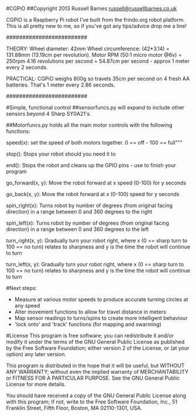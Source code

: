 #CGPiO
##Copyright 2013 Russell Barnes <russell@russellbarnes.co.uk>

CGPiO is a Raspberry Pi robot I've built from the frindo.org robot platform.
This is all pretty new to me, so if you've got any tips/advice drop me a line!

#########################

THEORY:
Wheel diameter: 42mm
Wheel circumference: (42*3.14) = 131.88mm (13.19cm per revolution).
Motor RPM (50:1 micro motor @6v) = 250rpm
4.16 revolutions per second = 54.87cm per second - approx 1 meter every 2 seconds. 

PRACTICAL:
CGPiO weighs 800g so travels 35cm per second on 4 fresh AA batteries.
That's 1 meter every 2.86 seconds.

#########################

#Simple, functional control
##sensorfuncs.py will expand to include other sensors beyond 4 Sharp SY0A21's.

##Motorfuncs.py holds all the main motor controls with the following functions:

speed(x):
set the speed of both motors together.
0 == off - 100 == full"""

stop():
Stops your robot should you need it to

end():
Stops the robot and cleans up the GPIO pins - use to finish your program

go_forward(x, y): 
Move the robot forward at x speed (0-100) for y seconds

go_back(x, y): 
Move the robot forward at x (0-100) speed for y seconds

spin_right(x):
Turns robot by number of degrees (from original facing direction)
in a range between 0 and 360 degrees to the right

spin_left(x):
Turns robot by number of degrees (from original facing direction)
in a range between 0 and 360 degrees to the left

turn_right(x, y): 
Gradually turn your robot right, where x (0 == sharp turn to 100 == no turn) 
relates to sharpness and y is the time the robot will continue to turn

turn_left(x, y):
Gradually turn your robot right, where x (0 == sharp turn to 100 == no turn) 
relates to sharpness and y is the time the robot will continue to turn

#Next steps:
* Measure at various motor speeds to produce accurate turning circles at any speed
* Alter movement functions to allow for travel distance in meters
* Map sensor readings to turns/spins to create more intelligent behaviour
* 'lock onto' and 'track' functions (for mapping and swarming)

#License
This program is free software; you can redistribute it and/or modify
it under the terms of the GNU General Public License as published by
the Free Software Foundation; either version 2 of the License, or
(at your option) any later version.

This program is distributed in the hope that it will be useful,
but WITHOUT ANY WARRANTY; without even the implied warranty of
MERCHANTABILITY or FITNESS FOR A PARTICULAR PURPOSE.  See the
GNU General Public License for more details.

You should have received a copy of the GNU General Public License
along with this program; if not, write to the Free Software
Foundation, Inc., 51 Franklin Street, Fifth Floor, Boston,
MA 02110-1301, USA.